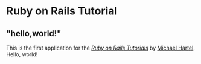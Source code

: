# Ruby on Rails Tutorial

## "hello,world!"

This is the first application for the
[*Ruby on Rails Tutorials*](http://www.railstutorial.org/)
by [Michael Hartel](http://www.michaelhartel.com/). Hello, world!
